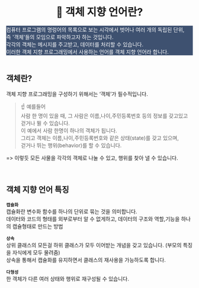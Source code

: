 # <div align="center">📖 객체 지향 언어란?</div>

<div style="background-color: #3E5170; color: #fff;">
컴퓨터 프로그램의 명렁어의 목록으로 보는 시각에서 벗어나 여러 개의 독립된 단위,<br>    
즉 '객체'들의 모임으로 파악하고자 하는 것입니다.     <br> 
각각의 객체는 메시지를 주고받고, 데이터를 처리할 수 있습니다.    <br>   
이러한 객체 지향 프로그래밍에서 사용하는 언어를 객체 지향 언어라 합니다.
</div>

<br>

## 객체란?
객체 지향 프로그래밍을 구성하기 위해서는 ‘객체’가 필수적입니다.

> ☝ 예를들어    
사람 한 명이 있을 때, 그 사람은 이름,나이,주민등록번호 등의 정보를 갖고있고 걷거나 뛸 수 있습니다.    
이 예에서 사람 한명이 하나의 객체가 됩니다.    
그리고 객체는 이름,나이,주민등록번호와 같은 상태(state)를 갖고 있으며,    
걷거나 뛰는 행위(behavior)를 할 수 있습니다.    

=> 이렇듯 모든 사물을 각각의 객체로 나눌 수 있고, 행위를 찾아 낼 수 있습니다.

<br>

## 객체 지향 언어 특징
**`캡슐화`**    
캡슐화란 변수화 함수를 하나의 단위로 묶는 것을 의미합니다.    
데이터와 코드의 형태를 외부로부터 알 수 없게하고, 데이터의 구조와 역할,기능을 하나의 캡슐형태로 만드는 방법

**`상속`**    
상위 클래스의 모든걸 하위 클래스가 모두 이어받는 개념을 갖고 있습니다. (부모의 특징을 자식에게 모두 물려줌)    
상속을 통해서 캡슐화를 유지하면서 클래스의 재사용을 가능하도록 합니다.

**`다형성`**    
한 객체가 다른 여러 상태와 행위로 재구성될 수 있습니다.
